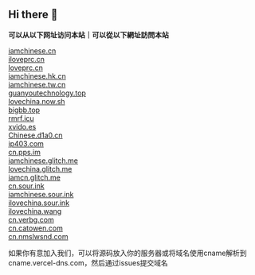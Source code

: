 ## Hi there 👋

<b>可以从以下网址访问本站｜可以從以下網址訪問本站</b>

[iamchinese.cn](https://iamchinese.cn)</br>
[iloveprc.cn](https://iloveprc.cn)</br>
[loveprc.cn](https://loveprc.cn)</br>
[iamchinese.hk.cn](https://iamchinese.hk.cn)</br>
[iamchinese.tw.cn](https://iamchinese.tw.cn)</br>
[guanyoutechnology.top](http://www.guanyoutechnology.top)</br>
[lovechina.now.sh](https://lovechina.now.sh/)</br>
[bigbb.top](https://bigbb.top/)</br>
[rmrf.icu](https://rmrf.icu/)</br>
[xvido.es](http://xvido.es/)</br>
[Chinese.d1a0.cn](https://Chinese.d1a0.cn/)</br>
[ip403.com](https://ip403.com/)</br>
[cn.pps.im](https://cn.pps.im/)</br>
[iamchinese.glitch.me](https://iamchinese.glitch.me/)</br>
[lovechina.glitch.me](https://lovechina.glitch.me/)</br>
[iamcn.glitch.me](https://iamcn.glitch.me/)</br>
[cn.sour.ink](https://cn.sour.ink/)</br>
[iamchinese.sour.ink](https://iamchinese.sour.ink/)</br>
[ilovechina.sour.ink](https://ilovechina.sour.ink/)</br>
[ilovechina.wang](https://ilovechina.wang/)</br>
[cn.verbg.com](https://cn.verbg.com/)</br>
[cn.catowen.com](https://cn.catowen.com/)</br>
[cn.nmslwsnd.com](https://cn.nmslwsnd.com/)</br>

如果你有意加入我们，可以将源码放入你的服务器或将域名使用cname解析到cname.vercel-dns.com，然后通过issues提交域名
